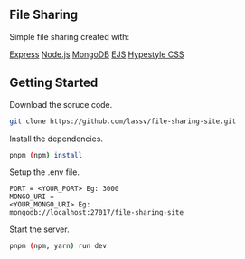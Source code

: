 ## File Sharing

Simple file sharing created with:

[Express](https://expressjs.com)
[Node.js](https://nodejs.org)
[MongoDB](https://www.mongodb.com)
[EJS](https://ejs.co)
[Hypestyle CSS](https://www.hypestylecss.xyz)

## Getting Started

Download the soruce code.

```bash
git clone https://github.com/lassv/file-sharing-site.git
```

Install the dependencies.

```bash
pnpm (npm) install
```

Setup the .env file.

<code>PORT = <YOUR_PORT> Eg: 3000</code> <br>
<code>MONGO_URI = <YOUR_MONGO_URI> Eg: mongodb://localhost:27017/file-sharing-site</code>

Start the server.

```bash
pnpm (npm, yarn) run dev
```
